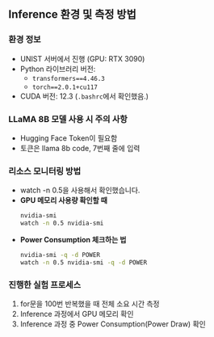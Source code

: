 ## Inference 환경 및 측정 방법

### 환경 정보
- UNIST 서버에서 진행 (GPU: RTX 3090)
- Python 라이브러리 버전:
  - `transformers==4.46.3`
  - `torch==2.0.1+cu117`
- CUDA 버전: 12.3 (`.bashrc`에서 확인했음.)

### LLaMA 8B 모델 사용 시 주의 사항
- Hugging Face Token이 필요함
- 토큰은 llama 8b code,  7번째 줄에 입력

### 리소스 모니터링 방법
- watch -n 0.5을 사용해서 확인했습니다.
- **GPU 메모리 사용량 확인할 때**
    ```bash
    nvidia-smi
    watch -n 0.5 nvidia-smi
    ```
- **Power Consumption 체크하는 법**
    ```bash 
    nvidia-smi -q -d POWER
    watch -n 0.5 nvidia-smi -q -d POWER
    ```

### 진행한 실험 프로세스
1.	for문을 100번 반복했을 때 전체 소요 시간 측정
2.	Inference 과정에서 GPU 메모리 확인
3.	Inference 과정 중 Power Consumption(Power Draw) 확인
